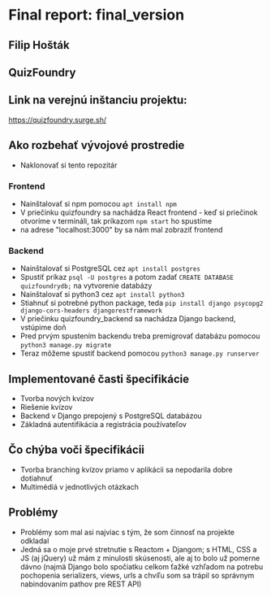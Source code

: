 # Final report: final_version

## Filip Hošták

## QuizFoundry

## Link na verejnú inštanciu projektu:

https://quizfoundry.surge.sh/

## Ako rozbehať vývojové prostredie

- Naklonovať si tento repozitár

### Frontend

- Nainštalovať si npm pomocou `apt install npm`
- V priečinku quizfoundry sa nachádza React frontend - keď si priečinok otvoríme v
  termináli, tak príkazom `npm start` ho spustíme
- na adrese "localhost:3000" by sa nám mal zobraziť frontend

### Backend

- Nainštalovať si PostgreSQL cez `apt install postgres`
- Spustiť príkaz `psql -U postgres` a potom zadať `CREATE DATABASE quizfoundrydb;` na vytvorenie databázy
- Nainštalovať si python3 cez `apt install python3`
- Stiahnuť si potrebné python package, teda `pip install django psycopg2 django-cors-headers djangorestframework`
- V priečinku quizfoundry_backend sa nachádza Django backend, vstúpime doň
- Pred prvým spustením backendu treba premigrovať databázu pomocou `python3 manage.py migrate`
- Teraz môžeme spustiť backend pomocou `python3 manage.py runserver`

## Implementované časti špecifikácie

- Tvorba nových kvízov
- Riešenie kvízov
- Backend v Django prepojený s PostgreSQL databázou
- Základná autentifikácia a registrácia používateľov

## Čo chýba voči špecifikácii

- Tvorba branching kvízov priamo v aplikácii sa nepodarila dobre dotiahnuť
- Multimédiá v jednotlivých otázkach

## Problémy

- Problémy som mal asi najviac s tým, že som činnosť na projekte odkladal
- Jedná sa o moje prvé stretnutie s Reactom + Djangom; s HTML, CSS a JS (aj jQuery)
  už mám z minulosti skúsenosti, ale aj to bolo už pomerne dávno (najmä Django bolo
  spočiatku celkom ťažké vzhľadom na potrebu pochopenia serializers, views, urls a
  chvíľu som sa trápil so správnym nabindovaním pathov pre REST API)
